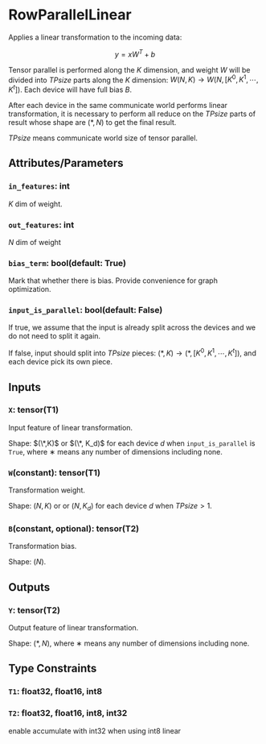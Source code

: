 # RowParallelLinear

Applies a linear transformation to the incoming data:

$$y=xW^T+b$$

Tensor parallel is performed along the $K$ dimension, and weight $W$ will be divided into $TPsize$ parts along the $K$ dimension: $W(N,K) \rightarrow W(N,[K^0,K^1,\cdots,K^t])$. Each device will have full bias $B$.

After each device in the same communicate world performs linear transformation, it is necessary to perform all reduce on the $TPsize$ parts of result whose shape are $(*,N)$ to get the final result.

$TPsize$ means communicate world size of tensor parallel.

## Attributes/Parameters

### `in_features`: int

$K$ dim of weight.

### `out_features`: int

$N$ dim of weight

### `bias_term`: bool(default: True)

Mark that whether there is bias. Provide convenience for graph optimization.

### `input_is_parallel`: bool(default: False)

If true, we assume that the input is already split across the devices and we do not need to split it again.

If false, input should split into $TPsize$ pieces: $(*,K) \rightarrow (*,[K^0,K^1,\cdots,K^t])$, and each device pick its own piece.

## Inputs

### `X`: tensor(T1)

Input feature of linear transformation.

Shape: $(\*,K)$ or $(\*, K_d)$ for each device $d$ when `input_is_parallel` is `True`, where $∗$ means any number of dimensions including none.

### `W`(constant): tensor(T1)

Transformation weight.

Shape: $(N,K)$ or or $(N,K_d)$ for each device $d$ when $TPsize > 1$. 

### `B`(constant, optional): tensor(T2)

Transformation bias.

Shape: $(N)$. 

## Outputs

### `Y`: tensor(T2)

Output feature of linear transformation.

Shape: $(*,N)$, where $∗$ means any number of dimensions including none.

## Type Constraints

### `T1`: float32, float16, int8

### `T2`: float32, float16, int8, int32

enable accumulate with int32 when using int8 linear
